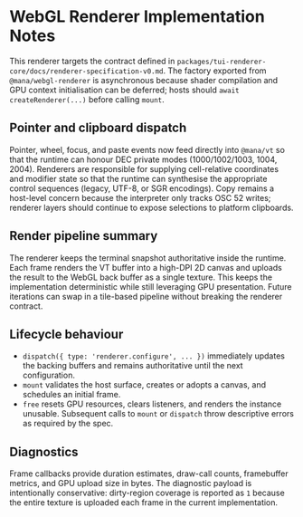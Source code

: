 # WebGL Renderer Implementation Notes

This renderer targets the contract defined in `packages/tui-renderer-core/docs/renderer-specification-v0.md`. The factory exported from `@mana/webgl-renderer` is asynchronous because shader compilation and GPU context initialisation can be deferred; hosts should `await createRenderer(...)` before calling `mount`.

## Pointer and clipboard dispatch

Pointer, wheel, focus, and paste events now feed directly into `@mana/vt` so that the runtime can honour DEC private modes (1000/1002/1003, 1004, 2004). Renderers are responsible for supplying cell-relative coordinates and modifier state so that the runtime can synthesise the appropriate control sequences (legacy, UTF-8, or SGR encodings). Copy remains a host-level concern because the interpreter only tracks OSC 52 writes; renderer layers should continue to expose selections to platform clipboards.

## Render pipeline summary

The renderer keeps the terminal snapshot authoritative inside the runtime. Each frame renders the VT buffer into a high-DPI 2D canvas and uploads the result to the WebGL back buffer as a single texture. This keeps the implementation deterministic while still leveraging GPU presentation. Future iterations can swap in a tile-based pipeline without breaking the renderer contract.

## Lifecycle behaviour

- `dispatch({ type: 'renderer.configure', ... })` immediately updates the backing buffers and remains authoritative until the next configuration.
- `mount` validates the host surface, creates or adopts a canvas, and schedules an initial frame.
- `free` resets GPU resources, clears listeners, and renders the instance unusable. Subsequent calls to `mount` or `dispatch` throw descriptive errors as required by the spec.

## Diagnostics

Frame callbacks provide duration estimates, draw-call counts, framebuffer metrics, and GPU upload size in bytes. The diagnostic payload is intentionally conservative: dirty-region coverage is reported as `1` because the entire texture is uploaded each frame in the current implementation.

